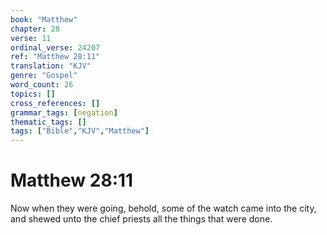 ```yaml
---
book: "Matthew"
chapter: 28
verse: 11
ordinal_verse: 24207
ref: "Matthew 28:11"
translation: "KJV"
genre: "Gospel"
word_count: 26
topics: []
cross_references: []
grammar_tags: [negation]
thematic_tags: []
tags: ["Bible","KJV","Matthew"]
---
```


# Matthew 28:11

Now when they were going, behold, some of the watch came into the city, and shewed unto the chief priests all the things that were done.
